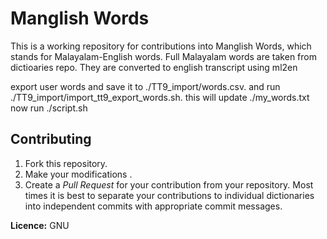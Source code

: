 Manglish Words
=================
This is a working repository for contributions into Manglish Words, which stands for Malayalam-English words.
Full Malayalam words are taken from dictioaries repo. They are converted to english transcript using ml2en

export user words and save it to ./TT9_import/words.csv. and run ./TT9_import/import_tt9_export_words.sh. this will update ./my_words.txt
now run ./script.sh

Contributing
------------
1. Fork this repository.
2. Make your modifications .
3. Create a *Pull Request* for your contribution from your repository. Most times it is best to separate your contributions to individual dictionaries into independent commits with appropriate commit messages.

**Licence:** GNU
